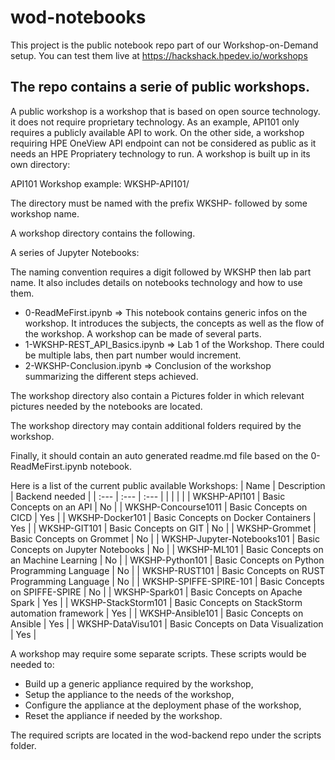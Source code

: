 # wod-notebooks
This project is the public notebook repo part of our Workshop-on-Demand setup. You can test them live at https://hackshack.hpedev.io/workshops

## The repo contains a serie of public workshops.
A public workshop is a workshop that is based on open source technology. it does not require proprietary technology. As an example, API101 only requires a publicly available API to work. On the other side, a workshop requiring HPE OneView API endpoint can not be considered as public as it needs an HPE Propriatery technology to run.
A workshop is built up in its own directory: 

API101 Workshop example: WKSHP-API101/

The directory must be named with the prefix WKSHP- followed by some workshop name.

A workshop directory contains the following.

A series of Jupyter Notebooks: 

The naming convention requires a digit followed by WKSHP then lab part name. It also includes details on notebooks technology and how to use them.

* 0-ReadMeFirst.ipynb => This notebook contains generic infos on the workshop. It introduces the subjects, the concepts as well as the flow of the workshop. A workshop can be made of several parts. 
* 1-WKSHP-REST_API_Basics.ipynb => Lab 1 of the Workshop. There could be multiple labs, then part number would increment.
* 2-WKSHP-Conclusion.ipynb => Conclusion of the workshop summarizing the different steps achieved.

The workshop directory also contain a Pictures folder in which relevant pictures needed by the notebooks are located.

The workshop directory may contain additional folders required by the workshop.

Finally, it should contain an auto generated readme.md file based on the 0-ReadMeFirst.ipynb notebook.

Here is a list of the current public available Workshops:
|   Name      | Description |  Backend needed |
| :---        |  :---   | :---   | 
|      |       |      | 
| WKSHP-API101  | Basic Concepts on an API        | No |
| WKSHP-Concourse1011  | Basic Concepts on CICD        |  Yes |
| WKSHP-Docker101  | Basic Concepts on Docker Containers        |  Yes |
| WKSHP-GIT101  | Basic Concepts on GIT        | No |
| WKSHP-Grommet  | Basic Concepts on Grommet        |  No |
| WKSHP-Jupyter-Notebooks101  | Basic Concepts on Jupyter Notebooks        | No |
| WKSHP-ML101 | Basic Concepts on an Machine Learning       | No |
| WKSHP-Python101  | Basic Concepts on Python Programming Language        | No |
| WKSHP-RUST101  | Basic Concepts on RUST Programming Language        | No |
| WKSHP-SPIFFE-SPIRE-101  | Basic Concepts on SPIFFE-SPIRE        | No |
| WKSHP-Spark01  | Basic Concepts on Apache Spark         | Yes |
| WKSHP-StackStorm101 | Basic Concepts on StackStorm automation framework       | Yes |
| WKSHP-Ansible101  | Basic Concepts on Ansible        | Yes |
| WKSHP-DataVisu101  | Basic Concepts on Data Visualization        | Yes |


A workshop may require some separate scripts. These scripts would be needed to:
* Build up a generic appliance required by the workshop,
* Setup the appliance to the needs of the workshop,
* Configure the appliance at the deployment phase of the workshop,
* Reset the appliance if needed by the workshop.

The required scripts are located in the wod-backend repo under the scripts folder.

